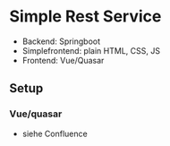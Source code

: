 # Simple Rest Service

- Backend: Springboot
- Simplefrontend: plain HTML, CSS, JS
- Frontend: Vue/Quasar


## Setup

### Vue/quasar

- siehe Confluence
